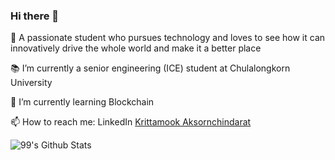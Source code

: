 ### Hi there 👋

<!--
**birdglove2/birdglove2** is a ✨ _special_ ✨ repository because its `README.md` (this file) appears on your GitHub profile.

Here are some ideas to get you started:

I’m currently working on ...
- 🌱 I’m currently learning ...
- 👯 I’m looking to collaborate on ...
- 🤔 I’m looking for help with ...
- 💬 Ask me about ...
- 📫 How to reach me: ...
- 😄 Pronouns: ...
- ⚡ Fun fact: ...
-->

🔭  A passionate student who pursues technology and loves to see how it can innovatively drive the whole world and make it a better place


📚  I’m currently a senior engineering (ICE) student at Chulalongkorn University


🌱  I’m currently learning Blockchain


📫  How to reach me: LinkedIn [Krittamook Aksornchindarat](https://www.linkedin.com/in/krittamook-aksornchindarat-324809202/)

<!-- ![Anurag's GitHub stats](https://github-readme-stats.vercel.app/api?username=birdglove2&show_icons=true&count_private=true&theme=highcontrast) -->

<!-- ![99's Github Stats](https://github-readme-stats.vercel.app/api?username=birdglove2&show_icons&bg_color=45,2a0e6a,af93e9&title_color=fff&text_color=fff) -->
<!-- ![99's Github Stats](https://github-readme-stats.vercel.app/api?username=birdglove2&show_icons&bg_color=45,2a0e6a,87c4e2,af93e9&title_color=fff&text_color=fff) -->
![99's Github Stats](https://github-readme-stats.vercel.app/api?username=birdglove2&show_icons&bg_color=45,2a0e6a,87c4e2&title_color=fff&text_color=fff)

<!-- [![Readme Card](https://github-readme-stats.vercel.app/api/pin/?username=birdglove2&repo=Pok-Deng-Game)](https://github.com/birdglove2/Pok-Deng-Game)
 -->
<!-- [![Top Langs](https://github-readme-stats.vercel.app/api/top-langs/?username=birdglove2&langs_count=5&layout=compact)](https://github.com/anuraghazra/github-readme-stats)

 -->
